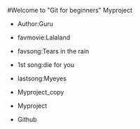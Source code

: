 #Welcome to "Git for beginners" Myproject

- Author:Guru
- favmovie:Lalaland
- favsong:Tears in the rain
- 1st song:die for you
- lastsong:Myeyes

- Myproject_copy
- Myproject
- Github
